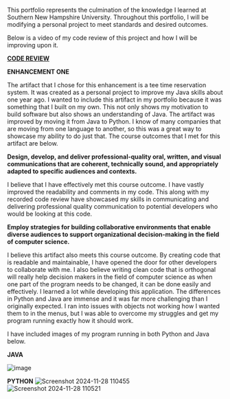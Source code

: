 This portfolio represents the culmination of the knowledge I learned at Southern New Hampshire University. Throughout this portfolio, I will be modifying a personal project to meet standards and desired outcomes. 

Below is a video of my code review of this project and how I will be improving upon it. 

**[CODE REVIEW](https://youtu.be/-gkOnbEaWbU)**

**ENHANCEMENT ONE**
 
The artifact that I chose for this enhancement is a tee time reservation system. It was created as a personal project to improve my Java skills about one year ago. I wanted to include this artifact in my portfolio because it was something that I built on my own. This not only shows my motivation to build software but also shows an understanding of Java. The artifact was improved by moving it from Java to Python. I know of many companies that are moving from one language to another, so this was a great way to showcase my ability to do just that. The course outcomes that I met for this artifact are below.

**Design, develop, and deliver professional-quality oral, written, and visual communications that are coherent, technically sound, and appropriately adapted to specific audiences and contexts.**

I believe that I have effectively met this course outcome. I have vastly improved the readability and comments in my code. This along with my recorded code review have showcased my skills in communicating and delivering professional quality communication to potential developers who would be looking at this code.

**Employ strategies for building collaborative environments that enable diverse audiences to support organizational decision-making in the field of computer science.**

I believe this artifact also meets this course outcome. By creating code that is readable and maintainable, I have opened the door for other developers to collaborate with me. I also believe writing clean code that is orthogonal will really help decision makers in the field of computer science as when one part of the program needs to be changed, it can be done easily and effectively. 
I learned a lot while developing this application. The differences in Python and Java are immense and it was far more challenging than I originally expected. I ran into issues with objects not working how I wanted them to in the menus, but I was able to overcome my struggles and get my program running exactly how it should work. 

I have included images of my program running in both Python and Java below. 

**JAVA**

![image](https://github.com/mvelezz/TeeTimeReservation/assets/130081489/c4171d4c-8332-44f6-823c-1569e8ce448c)

**PYTHON**
![Screenshot 2024-11-28 110455](https://github.com/user-attachments/assets/73fbf1df-11ef-40b4-8797-14d793226cc3)
![Screenshot 2024-11-28 110521](https://github.com/user-attachments/assets/94f0dc54-b82b-4192-a506-6e3d2c9cd39b)



